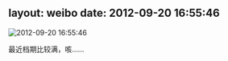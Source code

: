 layout: weibo
date: 2012-09-20 16:55:46
---
<meta name="referrer" content="no-referrer" />

<img src="/images/renren.ico" style="float: left;"/>2012-09-20 16:55:46

最近档期比较满，咳……

